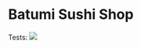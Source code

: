 # Batumi Sushi Shop

Tests:
<a href="https://codeclimate.com/github/iFoxtrot33/sushi-delivery-store/maintainability"><img src="https://api.codeclimate.com/v1/badges/b2fe796c682f1f3023b2/maintainability" /></a> 
